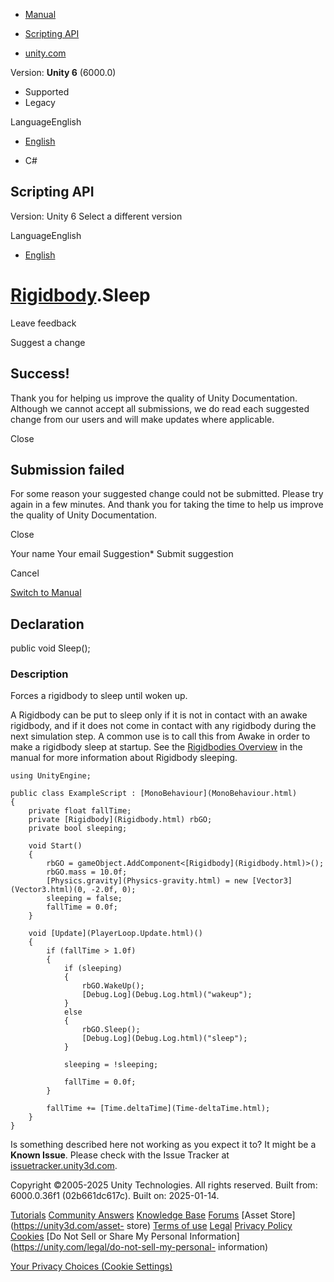 [ ]()

  * [Manual](../Manual/index.html)
  * [Scripting API](../ScriptReference/index.html)

  * [unity.com](https://unity.com/)

Version: **Unity 6** (6000.0)

  * Supported
  * Legacy

LanguageEnglish

  * [English]()

  * C#

[ ](https://docs.unity3d.com)

## Scripting API

Version: Unity 6 Select a different version

LanguageEnglish

  * [English]()

#  [Rigidbody](Rigidbody.html).Sleep

Leave feedback

Suggest a change

## Success!

Thank you for helping us improve the quality of Unity Documentation. Although
we cannot accept all submissions, we do read each suggested change from our
users and will make updates where applicable.

Close

## Submission failed

For some reason your suggested change could not be submitted. Please <a>try
again</a> in a few minutes. And thank you for taking the time to help us
improve the quality of Unity Documentation.

Close

Your name Your email Suggestion* Submit suggestion

Cancel

[Switch to Manual](../Manual/class-Rigidbody.html "Go to Rigidbody Component
in the Manual")

## Declaration

public void Sleep();

### Description

Forces a rigidbody to sleep until woken up.

A Rigidbody can be put to sleep only if it is not in contact with an awake
rigidbody, and if it does not come in contact with any rigidbody during the
next simulation step. A common use is to call this from Awake in order to make
a rigidbody sleep at startup. See the [Rigidbodies
Overview](../Manual/RigidbodiesOverview.html) in the manual for more
information about Rigidbody sleeping.

    
    
    using UnityEngine;  
      
    public class ExampleScript : [MonoBehaviour](MonoBehaviour.html)
    {
        private float fallTime;
        private [Rigidbody](Rigidbody.html) rbGO;
        private bool sleeping;  
      
        void Start()
        {
            rbGO = gameObject.AddComponent<[Rigidbody](Rigidbody.html)>();
            rbGO.mass = 10.0f;
            [Physics.gravity](Physics-gravity.html) = new [Vector3](Vector3.html)(0, -2.0f, 0);
            sleeping = false;
            fallTime = 0.0f;
        }  
      
        void [Update](PlayerLoop.Update.html)()
        {
            if (fallTime > 1.0f)
            {
                if (sleeping)
                {
                    rbGO.WakeUp();
                    [Debug.Log](Debug.Log.html)("wakeup");
                }
                else
                {
                    rbGO.Sleep();
                    [Debug.Log](Debug.Log.html)("sleep");
                }  
      
                sleeping = !sleeping;  
      
                fallTime = 0.0f;
            }  
      
            fallTime += [Time.deltaTime](Time-deltaTime.html);
        }
    }
    

Is something described here not working as you expect it to? It might be a
**Known Issue**. Please check with the Issue Tracker at
[issuetracker.unity3d.com](https://issuetracker.unity3d.com).

Copyright ©2005-2025 Unity Technologies. All rights reserved. Built from:
6000.0.36f1 (02b661dc617c). Built on: 2025-01-14.

[Tutorials](https://unity3d.com/learn) [Community
Answers](https://answers.unity3d.com) [Knowledge
Base](https://support.unity3d.com/hc/en-us)
[Forums](https://forum.unity3d.com) [Asset Store](https://unity3d.com/asset-
store) [Terms of use](https://docs.unity3d.com/Manual/TermsOfUse.html)
[Legal](https://unity.com/legal) [Privacy
Policy](https://unity.com/legal/privacy-policy)
[Cookies](https://unity.com/legal/cookie-policy) [Do Not Sell or Share My
Personal Information](https://unity.com/legal/do-not-sell-my-personal-
information)

[Your Privacy Choices (Cookie Settings)](javascript:void\(0\);)

